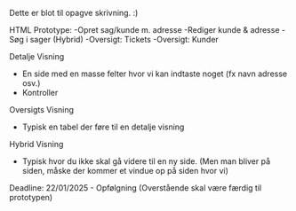 Dette er blot til opagve skrivning. 
:)


HTML Prototype: 
  -Opret sag/kunde m. adresse 
  -Rediger kunde & adresse
  -Søg i sager (Hybrid) 
  -Oversigt: Tickets 
  -Oversigt: Kunder


  Detalje Visning 
  - En side med en masse felter hvor vi kan indtaste noget (fx navn adresse osv.)
  - Kontroller

  Oversigts Visning
  - Typisk en tabel der føre til en detalje visning

  Hybrid Visning
  - Typisk hvor du ikke skal gå videre til en ny side. (Men man bliver på siden, måske der kommer et vindue op på siden hvor vi) 


Deadline: 22/01/2025 - Opfølgning (Overstående skal være færdig til prototypen)
